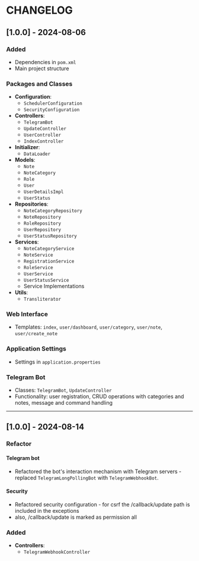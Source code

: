 # CHANGELOG

## [1.0.0] - 2024-08-06

### Added

- Dependencies in `pom.xml`
- Main project structure

### Packages and Classes

- **Configuration**:
    - `SchedulerConfiguration`
    - `SecurityConfiguration`
- **Controllers**:
    - `TelegramBot`
    - `UpdateController`
    - `UserController`
    - `IndexController`
- **Initializer**:
    - `DataLoader`
- **Models**:
    - `Note`
    - `NoteCategory`
    - `Role`
    - `User`
    - `UserDetailsImpl`
    - `UserStatus`
- **Repositories**:
    - `NoteCategoryRepository`
    - `NoteRepository`
    - `RoleRepository`
    - `UserRepository`
    - `UserStatusRepository`
- **Services**:
    - `NoteCategoryService`
    - `NoteService`
    - `RegistrationService`
    - `RoleService`
    - `UserService`
    - `UserStatusService`
    - Service Implementations
- **Utils**:
    - `Transliterator`

### Web Interface

- Templates: `index`, `user/dashboard`, `user/category`, `user/note`, `user/create_note`

### Application Settings

- Settings in `application.properties`

### Telegram Bot

- Classes: `TelegramBot`, `UpdateController`
- Functionality: user registration, CRUD operations with categories and notes, message and command handling

---

## [1.0.0] - 2024-08-14

### Refactor

#### Telegram bot

- Refactored the bot's interaction mechanism with Telegram servers - replaced `TelegramLongPollingBot` with `TelegramWebhookBot`.

#### Security

- Refactored security configuration - for csrf the /callback/update path is included in the exceptions
- also, /callback/update is marked as permission all

### Added

- **Controllers**:
    - `TelegramWebhookController`